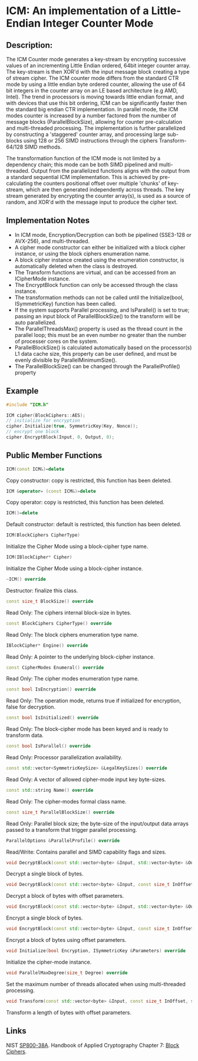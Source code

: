 # ICM: An implementation of a Little-Endian Integer Counter Mode

## Description:
The ICM Counter mode generates a key-stream by encrypting successive values of an incrementing Little Endian ordered, 64bit integer counter array. 
The key-stream is then XOR'd with the input message block creating a type of stream cipher. 
The ICM counter mode differs from the standard CTR mode by using a little endian byte ordered counter, allowing the use of 64 bit integers in the counter array on an LE based architecture (e.g AMD, Intel). 
The trend in processors is moving towards little endian format, and with devices that use this bit ordering, ICM can be significantly faster then the standard big endian CTR implementation. 
In parallel mode, the ICM modes counter is increased by a number factored from the number of message blocks (ParallelBlockSize), allowing for counter pre-calculation and multi-threaded processing. 
The implementation is further parallelized by constructing a 'staggered' counter array, and processing large sub-blocks using 128 or 256 SIMD instructions through the ciphers Transform-64/128 SIMD methods.

The transformation function of the ICM mode is not limited by a dependency chain; this mode can be both SIMD pipelined and multi-threaded. Output from the parallelized functions aligns with the output from a standard sequential ICM implementation. 
This is achieved by pre-calculating the counters positional offset over multiple 'chunks' of key-stream, which are then generated independently across threads. 
The key stream generated by encrypting the counter array(s), is used as a source of random, and XOR'd with the message input to produce the cipher text.

## Implementation Notes
* In ICM mode, Encryption/Decryption can both be pipelined (SSE3-128 or AVX-256), and multi-threaded. 
* A cipher mode constructor can either be initialized with a block cipher instance, or using the block ciphers enumeration name. 
* A block cipher instance created using the enumeration constructor, is automatically deleted when the class is destroyed. 
* The Transform functions are virtual, and can be accessed from an ICipherMode instance. 
* The EncryptBlock function can only be accessed through the class instance. 
* The transformation methods can not be called until the Initialize(bool, ISymmetricKey) function has been called. 
* If the system supports Parallel processing, and IsParallel() is set to true; passing an input block of ParallelBlockSize() to the transform will be auto parallelized. 
* The ParallelThreadsMax() property is used as the thread count in the parallel loop; this must be an even number no greater than the number of processer cores on the system. 
* ParallelBlockSize() is calculated automatically based on the processor(s) L1 data cache size, this property can be user defined, and must be evenly divisible by ParallelMinimumSize(). 
* The ParallelBlockSize() can be changed through the ParallelProfile() property 

## Example
```cpp
#include "ICM.h"

ICM cipher(BlockCiphers::AES);
// initialize for encryption
cipher.Initialize(true, SymmetricKey(Key, Nonce));
// encrypt one block
cipher.EncryptBlock(Input, 0, Output, 0);
```
       
## Public Member Functions
```cpp
ICM(const ICM&)=delete
```
Copy constructor: copy is restricted, this function has been deleted.

```cpp
ICM &operator= (const ICM&)=delete
```
Copy operator: copy is restricted, this function has been deleted.

```cpp
ICM()=delete
```
Default constructor: default is restricted, this function has been deleted.

```cpp
ICM(BlockCiphers CipherType)
```
Initialize the Cipher Mode using a block-cipher type name.
 
```cpp
ICM(IBlockCipher* Cipher)
```
Initialize the Cipher Mode using a block-cipher instance.
 
```cpp
~ICM() override
```
Destructor: finalize this class.

```cpp
const size_t BlockSize() override
```
Read Only: The ciphers internal block-size in bytes.

```cpp
const BlockCiphers CipherType() override
```
Read Only: The block ciphers enumeration type name.

```cpp
IBlockCipher* Engine() override
```
Read Only: A pointer to the underlying block-cipher instance.

```cpp
const CipherModes Enumeral() override
```
Read Only: The cipher modes enumeration type name.

```cpp
const bool IsEncryption() override
```
Read Only: The operation mode, returns true if initialized for encryption, false for decryption.

```cpp
const bool IsInitialized() override
```
Read Only: The block-cipher mode has been keyed and is ready to transform data.

```cpp
const bool IsParallel() override
```
Read Only: Processor parallelization availability.

```cpp
const std::vector<SymmetricKeySize> &LegalKeySizes() override
```
Read Only: A vector of allowed cipher-mode input key byte-sizes.

```cpp
const std::string Name() override
```
Read Only: The cipher-modes formal class name.

```cpp
const size_t ParallelBlockSize() override
```
Read Only: Parallel block size; the byte-size of the input/output data arrays passed to a transform that trigger parallel processing.

```cpp
ParallelOptions &ParallelProfile() override
```
Read/Write: Contains parallel and SIMD capability flags and sizes.

```cpp
void DecryptBlock(const std::vector<byte> &Input, std::vector<byte> &Output) override
```
Decrypt a single block of bytes.

```cpp
void DecryptBlock(const std::vector<byte> &Input, const size_t InOffset, std::vector<byte> &Output, const size_t OutOffset) override
```
Decrypt a block of bytes with offset parameters.

```cpp
void EncryptBlock(const std::vector<byte> &Input, std::vector<byte> &Output) override
```
Encrypt a single block of bytes.

```cpp
void EncryptBlock(const std::vector<byte> &Input, const size_t InOffset, std::vector<byte> &Output, const size_t OutOffset) override
```
Encrypt a block of bytes using offset parameters.

```cpp
void Initialize(bool Encryption, ISymmetricKey &Parameters) override
```
Initialize the cipher-mode instance.

```cpp
void ParallelMaxDegree(size_t Degree) override
```
Set the maximum number of threads allocated when using multi-threaded processing.

```cpp
void Transform(const std::vector<byte> &Input, const size_t InOffset, std::vector<byte> &Output, const size_t OutOffset, const size_t Length) override
```
Transform a length of bytes with offset parameters.

## Links
NIST [SP800-38A](http://csrc.nist.gov/publications/nistpubs/800-38a/sp800-38a.pdf). 
Handbook of Applied Cryptography Chapter 7: [Block Ciphers](http://cacr.uwaterloo.ca/hac/about/chap7.pdf). 

